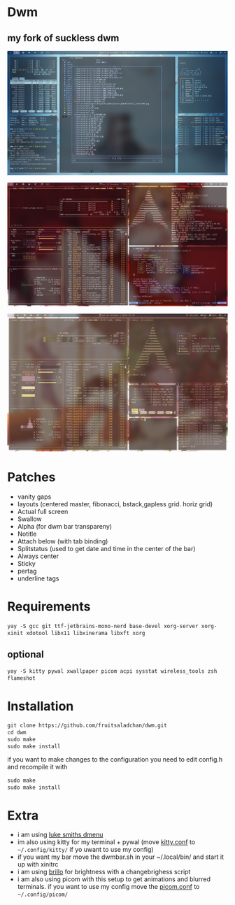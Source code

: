 # Dwm
## my fork of suckless dwm

![img1](assets/2024-11-10_02-47.png)

![img2](assets/2024-11-10_13-12.png)

![img3](assets/dwm1.png)



# Patches
- vanity gaps
- layouts (centered master, fibonacci, bstack,gapless grid. horiz grid)
- Actual full screen
- Swallow
- Alpha (for dwm bar transpareny)
- Notitle
- Attach below (with tab binding)
- Splitstatus (used to get date and time in the center of the bar)
- Always center
- Sticky
- pertag
- underline tags

# Requirements

```
yay -S gcc git ttf-jetbrains-mono-nerd base-devel xorg-server xorg-xinit xdotool libx11 libxinerama libxft xorg 
```

## optional
```
yay -S kitty pywal xwallpaper picom acpi sysstat wireless_tools zsh flameshot
```

# Installation

```
git clone https://github.com/fruitsaladchan/dwm.git
cd dwm
sudo make
sudo make install
```
if you want to make changes to the configuration you need to edit config.h and recompile it with 

```
sudo make
sudo make install
```

# Extra

- i am using [luke smiths dmenu](https://github.com/LukeSmithxyz/dmenu)
- im also using kitty for my terminal + pywal (move [kitty.conf](https://github.com/fruitsaladchan/dwm/tree/main/config/kitty) to ```~/.config/kitty/``` if yo uwant to use my config)
- if you want my bar move the dwmbar.sh in your ~/.local/bin/ and start it up with xinitrc
- i am using [brillo](https://github.com/CameronNemo/brillo) for brightness with a changebrighess script 
- i am also using picom with this setup to get animations and blurred terminals. if you want to use my config move the [picom.conf](https://github.com/fruitsaladchan/dwm/blob/main/config/picom/picom.conf) to ```~/.config/picom/```

